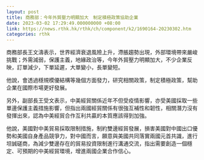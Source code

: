 ```yaml
---
layout: post
title: 商務部：今年外貿壓力明顯加大　制定積極政策協助企業
date: 2023-03-02 17:29:49.000000000 +08:00
link: https://news.rthk.hk/rthk/ch/component/k2/1690164-20230302.htm
categories: rthk
---
```


商務部長王文濤表示，世界經濟衰退風險上升，滯脹趨勢出現，外部環境帶來嚴峻挑戰；外需減弱，保護主義，地緣政治等，今年外貿壓力明顯加大，不少企業反映，訂單減少，下單延遲，大單變小，長單變短。

他說，會透過穩規模優結構等幾個方面發力，研究相關政策，制定積極政策，幫助企業在國際市場更好發展。

另外，副部長王受文表示，中美經貿關係近年不但受疫情影響，亦受美國採取一些單邊保護主義措施影響，但指出兩國經貿關係有很強互補性和韌性，相關潛力沒有發揮出來，認為中美經貿合作互利共贏的本質應該得到加強。

他說，美國對中美貿易採取限制措施，制約雙邊經貿發展，損害美國對中國出口優勢和美國自身產品競爭力，對中國而言，願意與美國共同落實兩國元首共識，進行坦誠磋商，為減少雙邊存在的貿易投資限制進行溝通交流，指出需要創造一個穩定、可預期的中美經貿環境，增進兩國企業合作信心。
